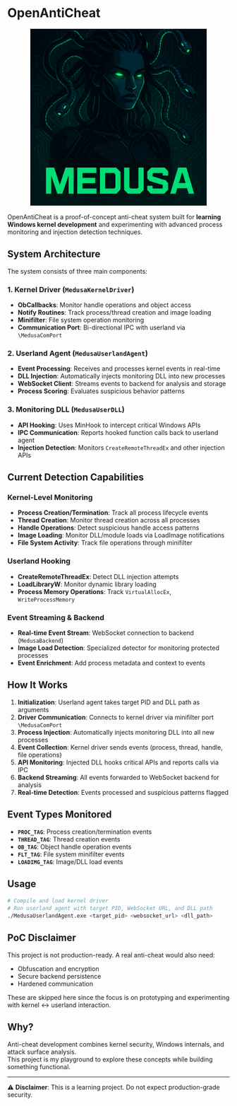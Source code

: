 # OpenAntiCheat

<p align="center">
  <img src="Medusa.png" alt="Medusa" width="400"/>
</p>

OpenAntiCheat is a proof-of-concept anti-cheat system built for **learning Windows kernel development** and experimenting with advanced process monitoring and injection detection techniques.

## System Architecture

The system consists of three main components:

### 1. **Kernel Driver** (`MedusaKernelDriver`)
- **ObCallbacks**: Monitor handle operations and object access
- **Notify Routines**: Track process/thread creation and image loading
- **Minifilter**: File system operation monitoring
- **Communication Port**: Bi-directional IPC with userland via `\MedusaComPort`

### 2. **Userland Agent** (`MedusaUserlandAgent`)
- **Event Processing**: Receives and processes kernel events in real-time
- **DLL Injection**: Automatically injects monitoring DLL into new processes
- **WebSocket Client**: Streams events to backend for analysis and storage
- **Process Scoring**: Evaluates suspicious behavior patterns

### 3. **Monitoring DLL** (`MedusaUserDLL`)
- **API Hooking**: Uses MinHook to intercept critical Windows APIs
- **IPC Communication**: Reports hooked function calls back to userland agent
- **Injection Detection**: Monitors `CreateRemoteThreadEx` and other injection APIs

## Current Detection Capabilities

### Kernel-Level Monitoring
- **Process Creation/Termination**: Track all process lifecycle events
- **Thread Creation**: Monitor thread creation across all processes
- **Handle Operations**: Detect suspicious handle access patterns
- **Image Loading**: Monitor DLL/module loads via LoadImage notifications
- **File System Activity**: Track file operations through minifilter

### Userland Hooking
- **CreateRemoteThreadEx**: Detect DLL injection attempts
- **LoadLibraryW**: Monitor dynamic library loading
- **Process Memory Operations**: Track `VirtualAllocEx`, `WriteProcessMemory`

### Event Streaming & Backend
- **Real-time Event Stream**: WebSocket connection to backend (`MedusaBackend`)
- **Image Load Detection**: Specialized detector for monitoring protected processes
- **Event Enrichment**: Add process metadata and context to events

## How It Works

1. **Initialization**: Userland agent takes target PID and DLL path as arguments
2. **Driver Communication**: Connects to kernel driver via minifilter port `\MedusaComPort`
3. **Process Injection**: Automatically injects monitoring DLL into all new processes
4. **Event Collection**: Kernel driver sends events (process, thread, handle, file operations)
5. **API Monitoring**: Injected DLL hooks critical APIs and reports calls via IPC
6. **Backend Streaming**: All events forwarded to WebSocket backend for analysis
7. **Real-time Detection**: Events processed and suspicious patterns flagged

## Event Types Monitored

- **`PROC_TAG`**: Process creation/termination events
- **`THREAD_TAG`**: Thread creation events
- **`OB_TAG`**: Object handle operation events
- **`FLT_TAG`**: File system minifilter events
- **`LOADIMG_TAG`**: Image/DLL load events

## Usage
```bash
# Compile and load kernel driver
# Run userland agent with target PID, WebSocket URL, and DLL path
./MedusaUserlandAgent.exe <target_pid> <websocket_url> <dll_path>
```  

## PoC Disclaimer
This project is not production-ready. A real anti-cheat would also need:
- Obfuscation and encryption
- Secure backend persistence
- Hardened communication

These are skipped here since the focus is on prototyping and experimenting with kernel ↔ userland interaction.

## Why?
Anti-cheat development combines kernel security, Windows internals, and attack surface analysis.  
This project is my playground to explore these concepts while building something functional.

---

⚠️ **Disclaimer**: This is a learning project. Do not expect production-grade security.  
